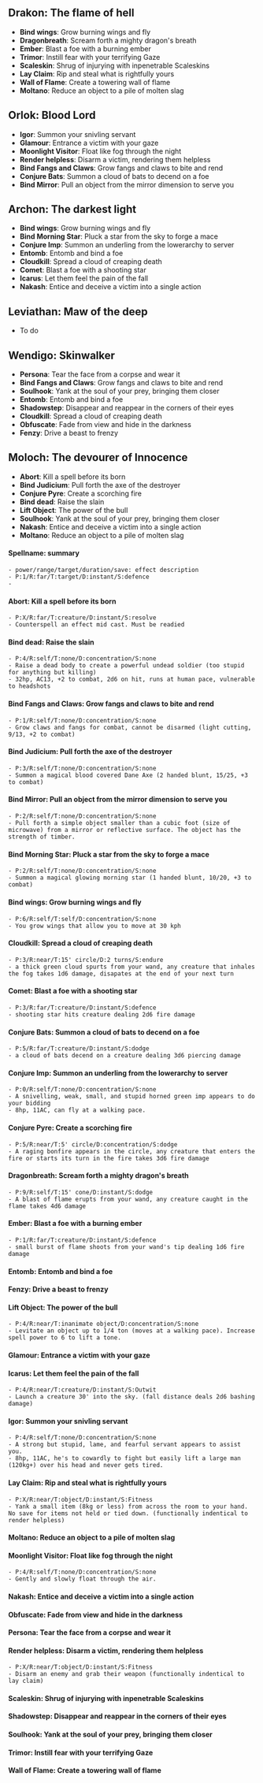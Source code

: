 ## **Drakon**: The flame of hell

- **Bind wings**: Grow burning wings and fly
- **Dragonbreath**: Scream forth a mighty dragon's breath
- **Ember**: Blast a foe with a burning ember
- **Trimor**: Instill fear with your terrifying Gaze
- **Scaleskin**: Shrug of injurying with inpenetrable Scaleskins
- **Lay Claim**: Rip and steal what is rightfully yours
- **Wall of Flame**: Create a towering wall of flame
- **Moltano**: Reduce an object to a pile of molten slag

## **Orlok**: Blood Lord

- **Igor**: Summon your snivling servant
- **Glamour**: Entrance a victim with your gaze
- **Moonlight Visitor**: Float like fog through the night
- **Render helpless**: Disarm a victim, rendering them helpless
- **Bind Fangs and Claws**: Grow fangs and claws to bite and rend
- **Conjure Bats**: Summon a cloud of bats to decend on a foe
- **Bind Mirror**: Pull an object from the mirror dimension to serve you

## **Archon**: The darkest light 

- **Bind wings**: Grow burning wings and fly
- **Bind Morning Star**: Pluck a star from the sky to forge a mace
- **Conjure Imp**: Summon an underling from the lowerarchy to server
- **Entomb**: Entomb and bind a foe
- **Cloudkill**: Spread a cloud of creaping death
- **Comet**: Blast a foe with a shooting star
- **Icarus**: Let them feel the pain of the fall
- **Nakash**: Entice and deceive a victim into a single action

## **Leviathan**: Maw of the deep 

- To do

## **Wendigo**: Skinwalker

- **Persona**: Tear the face from a corpse and wear it
- **Bind Fangs and Claws**: Grow fangs and claws to bite and rend
- **Soulhook**: Yank at the soul of your prey, bringing them closer
- **Entomb**: Entomb and bind a foe
- **Shadowstep**: Disappear and reappear in the corners of their eyes
- **Cloudkill**: Spread a cloud of creaping death
- **Obfuscate**: Fade from view and hide in the darkness
- **Fenzy**: Drive a beast to frenzy

## **Moloch**: The devourer of Innocence

- **Abort**: Kill a spell before its born
- **Bind Judicium**: Pull forth the axe of the destroyer
- **Conjure Pyre**: Create a scorching fire
- **Bind dead**: Raise the slain
- **Lift Object**: The power of the bull
- **Soulhook**: Yank at the soul of your prey, bringing them closer
- **Nakash**: Entice and deceive a victim into a single action
- **Moltano**: Reduce an object to a pile of molten slag


#### Spellname: summary
	- power/range/target/duration/save: effect description
	- P:1/R:far/T:target/D:instant/S:defence
	-

#### Abort: Kill a spell before its born
	- P:X/R:far/T:creature/D:instant/S:resolve
	- Counterspell an effect mid cast. Must be readied
#### Bind dead: Raise the slain
	- P:4/R:self/T:none/D:concentration/S:none
	- Raise a dead body to create a powerful undead soldier (too stupid for anything but killing)
	- 32hp, AC13, +2 to combat, 2d6 on hit, runs at human pace, vulnerable to headshots
#### Bind Fangs and Claws: Grow fangs and claws to bite and rend
	- P:1/R:self/T:none/D:concentration/S:none
	- Grow claws and fangs for combat, cannot be disarmed (light cutting, 9/13, +2 to combat)
#### Bind Judicium: Pull forth the axe of the destroyer
	- P:3/R:self/T:none/D:concentration/S:none
	- Summon a magical blood covered Dane Axe (2 handed blunt, 15/25, +3 to combat)
#### Bind Mirror: Pull an object from the mirror dimension to serve you
	- P:2/R:self/T:none/D:concentration/S:none
	- Pull forth a simple object smaller than a cubic foot (size of microwave) from a mirror or reflective surface. The object has the strength of timber.
#### Bind Morning Star: Pluck a star from the sky to forge a mace
	- P:2/R:self/T:none/D:concentration/S:none
	- Summon a magical glowing morning star (1 handed blunt, 10/20, +3 to combat)
#### Bind wings: Grow burning wings and fly
	- P:6/R:self/T:self/D:concentration/S:none
	- You grow wings that allow you to move at 30 kph
#### Cloudkill: Spread a cloud of creaping death
	- P:3/R:near/T:15' circle/D:2 turns/S:endure
	- a thick green cloud spurts from your wand, any creature that inhales the fog takes 1d6 damage, disapates at the end of your next turn
#### Comet: Blast a foe with a shooting star
	- P:3/R:far/T:creature/D:instant/S:defence
	- shooting star hits creature dealing 2d6 fire damage
#### Conjure Bats: Summon a cloud of bats to decend on a foe
	- P:5/R:far/T:creature/D:instant/S:dodge
	- a cloud of bats decend on a creature dealing 3d6 piercing damage
#### Conjure Imp: Summon an underling from the lowerarchy to server
	- P:0/R:self/T:none/D:concentration/S:none
	- A snivelling, weak, small, and stupid horned green imp appears to do your bidding
	- 8hp, 11AC, can fly at a walking pace.
#### Conjure Pyre: Create a scorching fire
	- P:5/R:near/T:5' circle/D:concentration/S:dodge
	- A raging bonfire appears in the circle, any creature that enters the fire or starts its turn in the fire takes 3d6 fire damage
#### Dragonbreath: Scream forth a mighty dragon's breath
	- P:9/R:self/T:15' cone/D:instant/S:dodge
	- A blast of flame erupts from your wand, any creature caught in the flame takes 4d6 damage
#### Ember: Blast a foe with a burning ember
	- P:1/R:far/T:creature/D:instant/S:defence
	- small burst of flame shoots from your wand's tip dealing 1d6 fire damage
#### Entomb: Entomb and bind a foe
#### Fenzy: Drive a beast to frenzy
#### Lift Object: The power of the bull
	- P:4/R:near/T:inanimate object/D:concentration/S:none
	- Levitate an object up to 1/4 ton (moves at a walking pace). Increase spell power to 6 to lift a tone.
#### Glamour: Entrance a victim with your gaze
#### Icarus: Let them feel the pain of the fall
	- P:4/R:near/T:creature/D:instant/S:Outwit
	- Launch a creature 30' into the sky. (fall distance deals 2d6 bashing damage)
#### Igor: Summon your snivling servant
	- P:4/R:self/T:none/D:concentration/S:none
	- A strong but stupid, lame, and fearful servant appears to assist you.
	- 8hp, 11AC, he's to cowardly to fight but easily lift a large man (120kg+) over his head and never gets tired.
#### Lay Claim: Rip and steal what is rightfully yours
	- P:X/R:near/T:object/D:instant/S:Fitness
	- Yank a small item (8kg or less) from across the room to your hand. No save for items not held or tied down. (functionally indentical to render helpless)
#### Moltano: Reduce an object to a pile of molten slag
#### Moonlight Visitor: Float like fog through the night
	- P:4/R:self/T:none/D:concentration/S:none
	- Gently and slowly float through the air.
#### Nakash: Entice and deceive a victim into a single action
#### Obfuscate: Fade from view and hide in the darkness
#### Persona: Tear the face from a corpse and wear it
#### Render helpless: Disarm a victim, rendering them helpless
	- P:X/R:near/T:object/D:instant/S:Fitness
	- Disarm an enemy and grab their weapon (functionally indentical to lay claim)
#### Scaleskin: Shrug of injurying with inpenetrable Scaleskins
#### Shadowstep: Disappear and reappear in the corners of their eyes
#### Soulhook: Yank at the soul of your prey, bringing them closer
#### Trimor: Instill fear with your terrifying Gaze
#### Wall of Flame: Create a towering wall of flame


